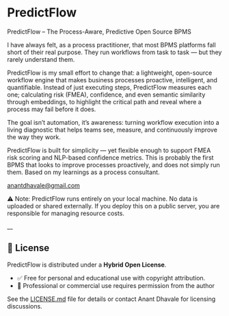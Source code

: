 # PredictFlow 

PredictFlow – The Process-Aware, Predictive Open Source BPMS

I have always felt, as a process practitioner, that most BPMS platforms fall short of their real purpose. They run workflows from task to task — but they rarely understand them.

PredictFlow is my small effort to change that: a lightweight, open-source workflow engine that makes business processes proactive, intelligent, and quantifiable.
Instead of just executing steps, PredictFlow measures each one; calculating risk (FMEA), confidence, and even semantic similarity through embeddings, to highlight the critical path and reveal where a process may fail before it does.

The goal isn’t automation, it’s awareness: turning workflow execution into a living diagnostic that helps teams see, measure, and continuously improve the way they work.

PredictFlow is built for simplicity — yet flexible enough to support FMEA risk scoring and NLP-based confidence metrics.
This is probably the first BPMS that looks to improve processes proactively, and does not simply run them. 
Based on my learnings as a process consultant.


anantdhavale@gmail.com


⚠️ Note:
PredictFlow runs entirely on your local machine.
No data is uploaded or shared externally.
If you deploy this on a public server, you are responsible for managing resource costs.

__



## 📄 License

PredictFlow is distributed under a **Hybrid Open License**.

- ✅ Free for personal and educational use with copyright attribution.  
- 🚫 Professional or commercial use requires permission from the author  

See the [LICENSE.md](./LICENSE.md) file for details or contact Anant Dhavale for licensing discussions.
